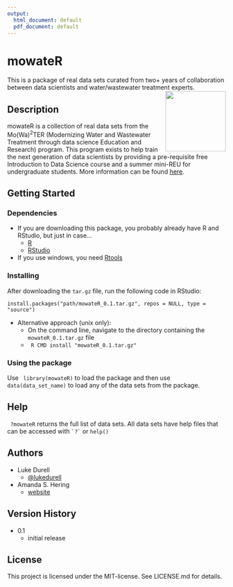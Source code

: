 ```yaml
---
output:
  html_document: default
  pdf_document: default
---
```

# mowateR

This is a package of real data sets curated from two+ years of collaboration between data scientists and water/wastewater treatment experts. <img src = '/Users/lukedurell/Box Sync/education/teaching/current mowater pkg/mowateR/mo_hex.png' align = "right" height = 139>

 


## Description
mowateR is a collection of real data sets from the Mo(Wa)$^{2}$TER (Modernizing Water and Wastewater Treatment through data science Education and Research) program. This program exists to help train the next generation of data scientists by providing a pre-requisite free Introduction to Data Science course and a summer mini-REU for undergraduate students. More information can be found [here](https://www.baylor.edu/mowater/).

## Getting Started

### Dependencies

* If you are downloading this package, you probably already have R and RStudio, but just in case...
  * [R](https://www.r-project.org/)
  * [RStudio](https://www.rstudio.com/products/rstudio/download/#download)
* If you use windows, you need [Rtools](https://cran.r-project.org/bin/windows/Rtools/rtools40.html)

### Installing

After downloading the `tar.gz` file, run the following code in RStudio:

```
install.packages("path/mowateR_0.1.tar.gz", repos = NULL, type = "source")
```

* Alternative approach (unix only):
  * On the command line, navigate to the directory containing the ```mowateR_0.1.tar.gz``` file
  * ``` R CMD install "mowateR_0.1.tar.gz"```

### Using the package

Use ``` library(mowateR)``` to load the package and then use ``` data(data_set_name)``` to load any of the data sets from the package. 

## Help

``` ?mowateR``` returns the full list of data sets. All data sets have help files that can be accessed with ``` `?` ``` or ```help()```

## Authors

* Luke Durell
	* [\@lukedurell](https://twitter.com/lukedurell)
* Amanda S. Hering
	* [website](https://sites.baylor.edu/mandy_hering/)

## Version History

* 0.1 
  * initial release


## License
This project is licensed under the MIT-license. See LICENSE.md for details.